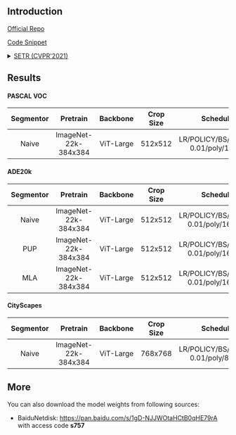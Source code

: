 ## Introduction

<a href="https://github.com/fudan-zvg/SETR">Official Repo</a>

<a href="https://github.com/SegmentationBLWX/sssegmentation/blob/main/ssseg/modules/models/segmentors/setr/setr.py">Code Snippet</a>

<details>
<summary align="left"><a href="https://arxiv.org/pdf/2012.15840.pdf">SETR (CVPR'2021)</a></summary>

```latex
@inproceedings{zheng2021rethinking,
    title={Rethinking semantic segmentation from a sequence-to-sequence perspective with transformers},
    author={Zheng, Sixiao and Lu, Jiachen and Zhao, Hengshuang and Zhu, Xiatian and Luo, Zekun and Wang, Yabiao and Fu, Yanwei and Feng, Jianfeng and Xiang, Tao and Torr, Philip HS and others},
    booktitle={Proceedings of the IEEE/CVF Conference on Computer Vision and Pattern Recognition},
    pages={6881--6890},
    year={2021}
}
```

</details>


## Results

#### PASCAL VOC

| Segmentor     | Pretrain               | Backbone    | Crop Size  | Schedule                             | Train/Eval Set  | mIoU   | Download                                                                                                                                                                                                                                                                                                                                                               |
| :-:           | :-:                    | :-:         | :-:        | :-:                                  | :-:             | :-:    | :-:                                                                                                                                                                                                                                                                                                                                                                    |
| Naive         | ImageNet-22k-384x384   | ViT-Large   | 512x512    | LR/POLICY/BS/EPOCH: 0.01/poly/16/60  | trainaug/val    | 84.54% | [cfg](https://raw.githubusercontent.com/SegmentationBLWX/sssegmentation/main/ssseg/configs/setr/setrnaive_vitlarge_voc.py) &#124; [model](https://github.com/SegmentationBLWX/modelstore/releases/download/ssseg_setr/setrnaive_vitlarge_voc.pth) &#124; [log](https://github.com/SegmentationBLWX/modelstore/releases/download/ssseg_setr/setrnaive_vitlarge_voc.log) |

#### ADE20k

| Segmentor     | Pretrain               | Backbone    | Crop Size  | Schedule                             | Train/Eval Set  | mIoU   | Download                                                                                                                                                                                                                                                                                                                                                                        |
| :-:           | :-:                    | :-:         | :-:        | :-:                                  | :-:             | :-:    | :-:                                                                                                                                                                                                                                                                                                                                                                             |
| Naive         | ImageNet-22k-384x384   | ViT-Large   | 512x512    | LR/POLICY/BS/EPOCH: 0.01/poly/16/130 | train/val       | 48.36% | [cfg](https://raw.githubusercontent.com/SegmentationBLWX/sssegmentation/main/ssseg/configs/setr/setrnaive_vitlarge_ade20k.py) &#124; [model](https://github.com/SegmentationBLWX/modelstore/releases/download/ssseg_setr/setrnaive_vitlarge_ade20k.pth) &#124; [log](https://github.com/SegmentationBLWX/modelstore/releases/download/ssseg_setr/setrnaive_vitlarge_ade20k.log) |
| PUP           | ImageNet-22k-384x384   | ViT-Large   | 512x512    | LR/POLICY/BS/EPOCH: 0.01/poly/16/130 | train/val       | 48.74% | [cfg](https://raw.githubusercontent.com/SegmentationBLWX/sssegmentation/main/ssseg/configs/setr/setrpup_vitlarge_ade20k.py) &#124; [model](https://github.com/SegmentationBLWX/modelstore/releases/download/ssseg_setr/setrpup_vitlarge_ade20k.pth) &#124; [log](https://github.com/SegmentationBLWX/modelstore/releases/download/ssseg_setr/setrpup_vitlarge_ade20k.log)       |
| MLA           | ImageNet-22k-384x384   | ViT-Large   | 512x512    | LR/POLICY/BS/EPOCH: 0.01/poly/16/130 | train/val       | 49.60% | [cfg](https://raw.githubusercontent.com/SegmentationBLWX/sssegmentation/main/ssseg/configs/setr/setrmla_vitlarge_ade20k.py) &#124; [model](https://github.com/SegmentationBLWX/modelstore/releases/download/ssseg_setr/setrmla_vitlarge_ade20k.pth) &#124; [log](https://github.com/SegmentationBLWX/modelstore/releases/download/ssseg_setr/setrmla_vitlarge_ade20k.log)       |

#### CityScapes

| Segmentor     | Pretrain               | Backbone    | Crop Size  | Schedule                             | Train/Eval Set  | mIoU   | Download                                                                                                                                                                                                                                                                                                                                                                                    |
| :-:           | :-:                    | :-:         | :-:        | :-:                                  | :-:             | :-:    | :-:                                                                                                                                                                                                                                                                                                                                                                                         |
| Naive         | ImageNet-22k-384x384   | ViT-Large   | 768x768    | LR/POLICY/BS/EPOCH: 0.01/poly/8/220  | train/val       | 78.44% | [cfg](https://raw.githubusercontent.com/SegmentationBLWX/sssegmentation/main/ssseg/configs/setr/setrnaive_vitlarge_cityscapes.py) &#124; [model](https://github.com/SegmentationBLWX/modelstore/releases/download/ssseg_setr/setrnaive_vitlarge_cityscapes.pth) &#124; [log](https://github.com/SegmentationBLWX/modelstore/releases/download/ssseg_setr/setrnaive_vitlarge_cityscapes.log) |


## More

You can also download the model weights from following sources:

- BaiduNetdisk: https://pan.baidu.com/s/1gD-NJJWOtaHCtB0qHE79rA with access code **s757**